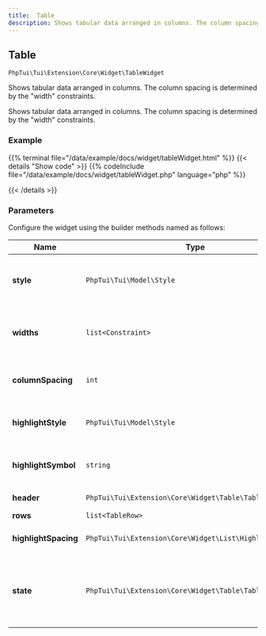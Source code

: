 ```yaml
---
title:  Table 
description: Shows tabular data arranged in columns. The column spacing is determined by the "width" constraints.
---
```

##  Table 

`PhpTui\Tui\Extension\Core\Widget\TableWidget`

Shows tabular data arranged in columns. The column spacing is determined by the "width" constraints.

Shows tabular data arranged in columns. The column spacing is determined by the "width" constraints.
### Example

{{% terminal file="/data/example/docs/widget/tableWidget.html" %}}
{{< details "Show code"  >}}
{{% codeInclude file="/data/example/docs/widget/tableWidget.php" language="php" %}}

{{< /details >}}
### Parameters

Configure the widget using the builder methods named as follows:

| Name | Type | Description |
| --- | --- | --- |
| **style** | `PhpTui\Tui\Model\Style` | Style of the area occupied by the table. |
| **widths** | `list<Constraint>` | Constraints to use to determine the column widths. |
| **columnSpacing** | `int` | Spacing to enforce between columns. |
| **highlightStyle** | `PhpTui\Tui\Model\Style` | Style used when a row is highlighted. |
| **highlightSymbol** | `string` | Symbol to show when the row is highlighted. |
| **header** | `PhpTui\Tui\Extension\Core\Widget\Table\TableRow\|null` | Optional header. |
| **rows** | `list<TableRow>` | Table rows. |
| **highlightSpacing** | `PhpTui\Tui\Extension\Core\Widget\List\HighlightSpacing` | Highlight spacing strategy. |
| **state** | `PhpTui\Tui\Extension\Core\Widget\Table\TableState` | Hold the state of the table (i.e. selected row, current offset). |